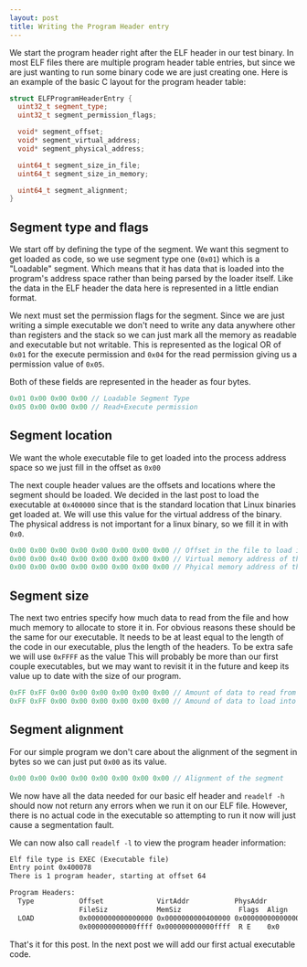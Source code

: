 ```yaml
---
layout: post
title: Writing the Program Header entry
---
```


We start the program header right after the ELF header in our test binary.
In most ELF files there are multiple program header table entries, but since
we are just wanting to run some binary code we are just creating one. 
Here is an example of the basic C layout for the program header table:
```cpp
struct ELFProgramHeaderEntry {
  uint32_t segment_type; 
  uint32_t segment_permission_flags;

  void* segment_offset;
  void* segment_virtual_address;
  void* segment_physical_address;

  uint64_t segment_size_in_file;
  uint64_t segment_size_in_memory;

  uint64_t segment_alignment;
}
```

## Segment type and flags
We start off by defining the type of the segment. We want this segment to get loaded as code,
so we use segment type one (`0x01`) which is a "Loadable" segment. Which means that it has data that is
loaded into the program's address space rather than being parsed by the loader itself.
Like the data in the ELF header the data here is represented in a little endian format.

We next must set the permission flags for the segment. Since we are just writing a simple executable we don't need to
write any data anywhere other than registers and the stack so we can just mark all the memory as readable and executable
but not writable. This is represented as the logical OR of `0x01` for the execute permission and `0x04` for the read 
permission giving us a permission value of `0x05`.

Both of these fields are represented in the header as four bytes.

```c
0x01 0x00 0x00 0x00 // Loadable Segment Type
0x05 0x00 0x00 0x00 // Read+Execute permission
```

## Segment location
We want the whole executable file to get loaded into the process address space so we just fill in the offset as `0x00`

The next couple header values are the offsets and locations where the segment should be loaded.
We decided in the last post to load the executable at `0x400000` since that is the standard location
that Linux binaries get loaded at. We will use this value for the virtual address
of the binary. The physical address is not important for a linux binary, so we fill it in with `0x0`.

```c
0x00 0x00 0x00 0x00 0x00 0x00 0x00 0x00 // Offset in the file to load into this segment
0x00 0x00 0x40 0x00 0x00 0x00 0x00 0x00 // Virtual memory address of the start of this segment
0x00 0x00 0x00 0x00 0x00 0x00 0x00 0x00 // Phyical memory address of the start of this segment (ignored)
```

## Segment size
The next two entries specify how much data to read from the file and how much memory to allocate to store it in.
For obvious reasons these should be the same for our executable. It needs to be at least equal to the length of 
the code in our executable, plus the length of the headers. To be extra safe we will use `0xFFFF` as the value
This will probably be more than our first couple executables, but we may want to revisit it in the future and 
keep its value up to date with the size of our program.

```c
0xFF 0xFF 0x00 0x00 0x00 0x00 0x00 0x00 // Amount of data to read from the ELF file
0xFF 0xFF 0x00 0x00 0x00 0x00 0x00 0x00 // Amound of data to load into memory
```

## Segment alignment
For our simple program we don't care about the alignment of the segment in bytes so we can just put `0x00` as its value.
```c
0x00 0x00 0x00 0x00 0x00 0x00 0x00 0x00 // Alignment of the segment
```

We now have all the data needed for our basic elf header and `readelf -h` should now not return any errors when we run it on
our ELF file. However, there is no actual code in the executable so attempting to run it now will just cause a segmentation 
fault.

We can now also call `readelf -l` to view the program header information:
```txt
Elf file type is EXEC (Executable file)
Entry point 0x400078
There is 1 program header, starting at offset 64

Program Headers:
  Type           Offset             VirtAddr           PhysAddr
                 FileSiz            MemSiz              Flags  Align
  LOAD           0x0000000000000000 0x0000000000400000 0x0000000000000000
                 0x000000000000ffff 0x000000000000ffff  R E    0x0
```

That's it for this post. In the next post we will add our first actual executable code.

